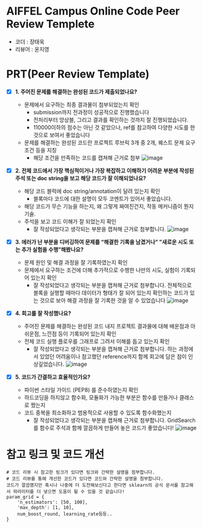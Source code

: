 # AIFFEL Campus Online Code Peer Review Templete
- 코더 :   장태욱
- 리뷰어 : 윤지영


# PRT(Peer Review Template)
- [x]  **1. 주어진 문제를 해결하는 완성된 코드가 제출되었나요?**
    - 문제에서 요구하는 최종 결과물이 첨부되었는지 확인
      -  submission까지 전과정이 성공적으로 진행했습니다
      -  전처리부터 앙상블, 그리고 결과를 확인하는 것까지 잘 진행되었습니다.
      -  110000이하의 점수는 아닌 것 같았으나, ref를 참고하여 다양한 시도를 한 것으로 보여서 좋았습니다
    - 문제를 해결하는 완성된 코드란 프로젝트 루브릭 3개 중 2개, 
    퀘스트 문제 요구조건 등을 지칭
        - 해당 조건을 만족하는 코드를 캡쳐해 근거로 첨부
          ![image](https://github.com/wldud01/quest/assets/64887559/45c6d424-d8f5-4d86-b592-672832fa084f)

    
- [x]  **2. 전체 코드에서 가장 핵심적이거나 가장 복잡하고 이해하기 어려운 부분에 작성된 
주석 또는 doc string을 보고 해당 코드가 잘 이해되었나요?**
    - 해당 코드 블럭에 doc string/annotation이 달려 있는지 확인
      - 블록마다 코드에 대한 설명이 모두 코멘트가 있어서 좋았습니다.
    - 해당 코드가 무슨 기능을 하는지, 왜 그렇게 짜여진건지, 작동 메커니즘이 뭔지 기술.
    - 주석을 보고 코드 이해가 잘 되었는지 확인
        - 잘 작성되었다고 생각되는 부분을 캡쳐해 근거로 첨부합니다.
    ![image](https://github.com/wldud01/quest/assets/64887559/05639a15-cc28-45ee-877c-33419e9db5a7)

        
- [x]  **3. 에러가 난 부분을 디버깅하여 문제를 “해결한 기록을 남겼거나” 
”새로운 시도 또는 추가 실험을 수행”해봤나요?**
    - 문제 원인 및 해결 과정을 잘 기록하였는지 확인
    - 문제에서 요구하는 조건에 더해 추가적으로 수행한 나만의 시도, 
    실험이 기록되어 있는지 확인
        - 잘 작성되었다고 생각되는 부분을 캡쳐해 근거로 첨부합니다.
    전체적으로 블록을 실행할 때마다 데이터가 형태가 잘 되어 있는지 확인하는 코드가 있는 것으로 보아 해결 과정을 잘 기록한 것을 알 수 있었습니다
![image](https://github.com/wldud01/quest/assets/64887559/22305007-6993-4b38-a4d0-aadacd33fae3)

        
- [x]  **4. 회고를 잘 작성했나요?**
    - 주어진 문제를 해결하는 완성된 코드 내지 프로젝트 결과물에 대해
    배운점과 아쉬운점, 느낀점 등이 기록되어 있는지 확인
    - 전체 코드 실행 플로우를 그래프로 그려서 이해를 돕고 있는지 확인
        - 잘 작성되었다고 생각되는 부분을 캡쳐해 근거로 첨부합니다.
    하는 과정에서 있었던 어려움이나 참고했던 reference까지 함께 회고에 담은 점이 인상깊었습니다.
    ![image](https://github.com/wldud01/quest/assets/64887559/9e028549-7502-499f-bbf1-f7c3239009be)

- [x]  **5. 코드가 간결하고 효율적인가요?**
    - 파이썬 스타일 가이드 (PEP8) 를 준수하였는지 확인
    - 하드코딩을 하지않고 함수화, 모듈화가 가능한 부분은 함수를 만들거나 클래스로 짰는지
    - 코드 중복을 최소화하고 범용적으로 사용할 수 있도록 함수화했는지
        - 잘 작성되었다고 생각되는 부분을 캡쳐해 근거로 첨부합니다.
    GridSearch를 함수로 주석과 함께 깔끔하게 만들어 놓은 코드가 좋았습니다!
    ![image](https://github.com/wldud01/quest/assets/64887559/580acc75-d755-4d83-812a-8d72759e16db)


# 참고 링크 및 코드 개선
```
# 코드 리뷰 시 참고한 링크가 있다면 링크와 간략한 설명을 첨부합니다.
# 코드 리뷰를 통해 개선한 코드가 있다면 코드와 간략한 설명을 첨부합니다.
코드가 깔끔했지만 혹시나 나중에 더 도전해보신다고 한다면 sklearn의 공식 문서를 참고해서 파라미터를 더 넣으면 도움이 될 수 있을 것 같습니다!
param_grid = {
    'n_estimators': [50, 100],
    'max_depth': [1, 10],
    num_boost_round, learning_rate등등..
}

```
